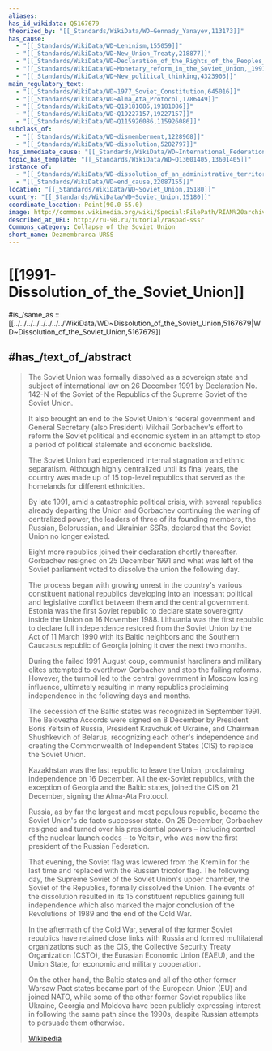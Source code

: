 ```yaml
---
aliases:
has_id_wikidata: Q5167679
theorized_by: "[[_Standards/WikiData/WD~Gennady_Yanayev,113173]]"
has_cause:
  - "[[_Standards/WikiData/WD~Leninism,155059]]"
  - "[[_Standards/WikiData/WD~New_Union_Treaty,218877]]"
  - "[[_Standards/WikiData/WD~Declaration_of_the_Rights_of_the_Peoples_of_Russia,1047454]]"
  - "[[_Standards/WikiData/WD~Monetary_reform_in_the_Soviet_Union,_1991,4157879]]"
  - "[[_Standards/WikiData/WD~New_political_thinking,4323903]]"
main_regulatory_text:
  - "[[_Standards/WikiData/WD~1977_Soviet_Constitution,645016]]"
  - "[[_Standards/WikiData/WD~Alma_Ata_Protocol,1786449]]"
  - "[[_Standards/WikiData/WD~Q19181086,19181086]]"
  - "[[_Standards/WikiData/WD~Q19227157,19227157]]"
  - "[[_Standards/WikiData/WD~Q115926086,115926086]]"
subclass_of:
  - "[[_Standards/WikiData/WD~dismemberment,1228968]]"
  - "[[_Standards/WikiData/WD~dissolution,5282797]]"
has_immediate_cause: "[[_Standards/WikiData/WD~International_Federation_for_Victory_Over_Communism,9690903]]"
topic_has_template: "[[_Standards/WikiData/WD~Q13601405,13601405]]"
instance_of:
  - "[[_Standards/WikiData/WD~dissolution_of_an_administrative_territorial_entity,18603729]]"
  - "[[_Standards/WikiData/WD~end_cause,22087155]]"
location: "[[_Standards/WikiData/WD~Soviet_Union,15180]]"
country: "[[_Standards/WikiData/WD~Soviet_Union,15180]]"
coordinate_location: Point(90.0 65.0)
image: http://commons.wikimedia.org/wiki/Special:FilePath/RIAN%20archive%20140800%20Signing%20of%20Protocol%20on%20Establishing%20Commonwealth%20of%20Independent%20States.jpg
described_at_URL: http://ru-90.ru/tutorial/raspad-sssr
Commons_category: Collapse of the Soviet Union
short_name: Dezmembrarea URSS
---
```


# [[1991-Dissolution_of_the_Soviet_Union]] 

#is_/same_as :: [[../../../../../../../../WikiData/WD~Dissolution_of_the_Soviet_Union,5167679|WD~Dissolution_of_the_Soviet_Union,5167679]] 

## #has_/text_of_/abstract 

> The Soviet Union was formally dissolved as a sovereign state and subject of international law 
> on 26 December 1991 by Declaration No. 142-N of the Soviet of the Republics of the Supreme Soviet of the Soviet Union. 
> 
> It also brought an end to the Soviet Union's federal government 
> and General Secretary (also President) Mikhail Gorbachev's effort 
> to reform the Soviet political and economic system 
> in an attempt to stop a period of political stalemate and economic backslide. 
> 
> The Soviet Union had experienced internal stagnation and ethnic separatism. 
> Although highly centralized until its final years, 
> the country was made up of 15 top-level republics that served as the homelands for different ethnicities. 
> 
> By late 1991, amid a catastrophic political crisis, with several republics already departing the Union 
> and Gorbachev continuing the waning of centralized power, 
> the leaders of three of its founding members, the Russian, Belorussian, and Ukrainian SSRs, 
> declared that the Soviet Union no longer existed. 
> 
> Eight more republics joined their declaration shortly thereafter. 
> Gorbachev resigned on 25 December 1991 
> and what was left of the Soviet parliament voted to dissolve the union the following day.
>
> The process began with growing unrest in the country's various constituent national republics 
> developing into an incessant political and legislative conflict between them and the central government. 
> Estonia was the first Soviet republic to declare state sovereignty inside the Union on 16 November 1988. 
> Lithuania was the first republic to declare full independence restored from the Soviet Union 
> by the Act of 11 March 1990 with its Baltic neighbors 
> and the Southern Caucasus republic of Georgia joining it over the next two months.
>
> During the failed 1991 August coup, communist hardliners 
> and military elites attempted to overthrow Gorbachev and stop the failing reforms. 
> However, the turmoil led to the central government in Moscow losing influence, 
> ultimately resulting in many republics proclaiming independence in the following days and months. 
> 
> The secession of the Baltic states was recognized in September 1991. 
> The Belovezha Accords were signed on 8 December by President Boris Yeltsin of Russia, 
> President Kravchuk of Ukraine, and Chairman Shushkevich of Belarus, 
> recognizing each other's independence and creating the Commonwealth of Independent States (CIS) 
> to replace the Soviet Union. 
> 
> Kazakhstan was the last republic to leave the Union, proclaiming independence on 16 December. 
> All the ex-Soviet republics, with the exception of Georgia and the Baltic states, joined the CIS on 21 December, 
> signing the Alma-Ata Protocol. 
> 
> Russia, as by far the largest and most populous republic, became the Soviet Union's de facto successor state. 
> On 25 December, Gorbachev resigned and turned over his presidential powers – 
> including control of the nuclear launch codes – to Yeltsin, 
> who was now the first president of the Russian Federation. 
> 
> That evening, the Soviet flag was lowered from the Kremlin for the last time 
> and replaced with the Russian tricolor flag. 
> The following day, the Supreme Soviet of the Soviet Union's upper chamber, the Soviet of the Republics, formally dissolved the Union. The events of the dissolution resulted in its 15 constituent republics gaining full independence which also marked the major conclusion of the Revolutions of 1989 and the end of the Cold War.
>
> In the aftermath of the Cold War, several of the former Soviet republics have retained close links with Russia 
> and formed multilateral organizations such as the CIS, the Collective Security Treaty Organization (CSTO), 
> the Eurasian Economic Union (EAEU), and the Union State, for economic and military cooperation. 
> 
> On the other hand, the Baltic states and all of the other former Warsaw Pact states 
> became part of the European Union (EU) and joined NATO, 
> while some of the other former Soviet republics like Ukraine, Georgia and Moldova 
> have been publicly expressing interest in following the same path since the 1990s, 
> despite Russian attempts to persuade them otherwise.
>
> [Wikipedia](https://en.wikipedia.org/wiki/Dissolution%20of%20the%20Soviet%20Union) 



